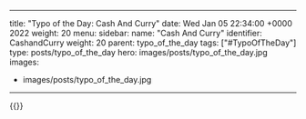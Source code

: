 
---
title: "Typo of the Day: Cash And Curry"
date: Wed Jan 05 22:34:00 +0000 2022
weight: 20
menu:
  sidebar:
    name: "Cash And Curry"
    identifier: CashandCurry
    weight: 20
    parent: typo_of_the_day
tags: ["#TypoOfTheDay"]
type: posts/typo_of_the_day
hero: images/posts/typo_of_the_day.jpg
images:
- images/posts/typo_of_the_day.jpg
---


{{<x user="mariatta" id="1478857339801423877">}}

